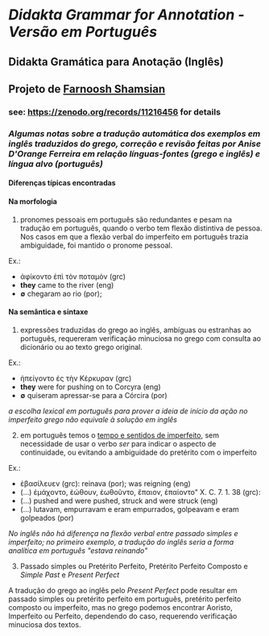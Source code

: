 #  <i>Didakta Grammar for Annotation - Versão em Português </i> 
## Didakta Gramática para Anotação (Inglês)
## Projeto de [Farnoosh Shamsian](https://zenodo.org/records/11216456)
### see: https://zenodo.org/records/11216456 for details

### *Algumas notas sobre a tradução automática dos exemplos em inglês traduzidos do grego, correção e revisão feitas por Anise D'Orange Ferreira em relação línguas-fontes (grego e inglês) e língua alvo (português)*

#### Diferenças típicas encontradas 

#### Na morfologia

1) pronomes pessoais em português são redundantes e pesam na tradução em português, quando o verbo tem flexão distintiva de pessoa. Nos casos em que a flexão verbal do imperfeito em português trazia ambiguidade, foi mantido o pronome pessoal.

Ex.: 
* ἀφίκοντο ἐπὶ τὸν ποταμὸν (grc)
* **they** came to the river (eng)
* **∅** chegaram ao rio (por);  


#### Na semântica e sintaxe

1)  expressões traduzidas do grego ao inglês,  ambíguas ou estranhas ao português, requereram verificação minuciosa no grego com consulta ao dicionário ou ao texto grego original. 

Ex.: 
* ἠπείγοντο ἐς τὴν Κέρκυραν (grc)
* **they** were for pushing on to Corcyra (eng)
* **∅** quiseram apressar-se para a Córcira (por)

*a escolha lexical em português para prover a ideia de início da ação no imperfeito grego não equivale à solução em inglês* 

2) em português temos o [tempo e sentidos de imperfeito](https://revistas.unisinos.br/index.php/calidoscopio/article/view/cld.2018.161.06/60746154), sem necessidade de usar o verbo *ser* para indicar o aspecto de continuidade, ou evitando a ambiguidade do pretérito com o imperfeito

Ex.:
* ἐβασίλευεν (grc):  reinava (por); was reigning (eng)
* (...) ἐμάχοντο, ἐώθουν, ἐωθοῦντο, ἔπαιον, ἐπαίοντο" X. C. 7. 1. 38 (grc):
* (…)  pushed and were pushed, struck and were struck (eng)
* (…) lutavam, empurravam e eram empurrados, golpeavam e eram golpeados (por)

*No inglês não há diferença na flexão verbal entre passado simples e imperfeito; no primeiro exemplo, a tradução do inglês seria a forma analítica em português "estava reinando"*


3) Passado simples ou Pretérito Perfeito, Pretérito Perfeito Composto e *Simple Past* e *Present Perfect*
   
A tradução do grego ao inglês pelo *Present Perfect* pode resultar em passado simples ou pretérito perfeito em português, pretérito perfeito composto ou imperfeito, mas no grego podemos encontrar Aoristo, Imperfeito ou Perfeito, dependendo do caso, requerendo verificação minuciosa dos textos.
